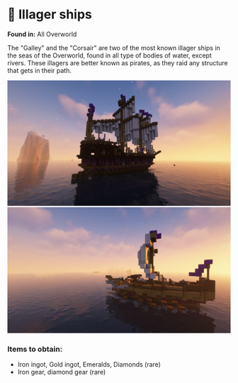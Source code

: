 # 🌊 Illager ships

**Found in:** All Overworld

The "Galley" and the "Corsair" are two of the most known illager ships in the seas of the Overworld, found in all type of bodies of water, except rivers. These illagers are better known as pirates, as they raid any structure that gets in their path.

![](<../../../.gitbook/assets/image (129).png>)![](<../../../.gitbook/assets/image (130).png>)

### Items to obtain:

* Iron ingot, Gold ingot, Emeralds, Diamonds (rare)
* Iron gear, diamond gear (rare)
